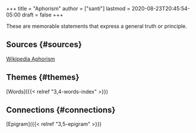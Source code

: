 +++
title = "Aphorism"
author = ["santi"]
lastmod = 2020-08-23T20:45:54-05:00
draft = false
+++

These are memorable statements that express a general truth or principle.


## Sources {#sources}

[Wikipedia Aphorism](https://en.wikipedia.org/wiki/Aphorism)


## Themes {#themes}

[Words]({{< relref "3,4-words-index" >}})


## Connections {#connections}

[Epigram]({{< relref "3,5-epigram" >}})
